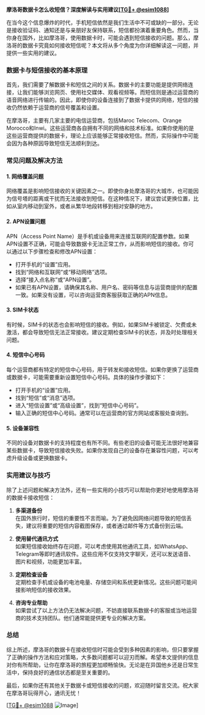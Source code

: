 **摩洛哥数据卡怎么收短信？深度解读与实用建议[[TG💪+ @esim1088](https://t.me/s/esim1088)]**

在当今这个信息爆炸的时代，手机短信依然是我们生活中不可或缺的一部分。无论是接收验证码、通知还是与亲朋好友保持联系，短信都扮演着重要角色。然而，当你身在国外，比如摩洛哥，使用数据卡时，可能会遇到短信接收的问题。那么，摩洛哥的数据卡究竟如何接收短信呢？本文将从多个角度为你详细解读这一问题，并提供一些实用的建议。

### 数据卡与短信接收的基本原理

首先，我们需要了解数据卡和短信之间的关系。数据卡的主要功能是提供网络连接，让我们能够浏览网页、使用社交媒体、观看视频等。而短信则是通过运营商的语音网络进行传输的。因此，即使你的设备连接到了数据卡提供的网络，短信的接收仍然依赖于运营商的信号覆盖和设置。

在摩洛哥，主要有几家主要的电信运营商，包括Maroc Telecom、Orange Morocco和Inwi。这些运营商各自拥有不同的网络和技术标准。如果你使用的是这些运营商提供的数据卡，理论上应该能够正常接收短信。然而，实际操作中可能会因为各种原因导致短信无法顺利到达。

### 常见问题及解决方法

#### 1. **网络覆盖问题**
   网络覆盖是影响短信接收的关键因素之一。即使你身处摩洛哥的大城市，也可能因为信号塔的距离或干扰而无法接收到短信。在这种情况下，建议尝试更换位置，比如从室内移动到室外，或者从繁华地段转移到相对安静的地方。

#### 2. **APN设置问题**
   APN（Access Point Name）是手机或设备用来连接互联网的配置参数。如果APN设置不正确，可能会导致数据卡无法正常工作，从而影响短信的接收。你可以通过以下步骤检查和修改APN设置：

   - 打开手机的“设置”应用。
   - 找到“网络和互联网”或“移动网络”选项。
   - 选择“接入点名称”或“APN设置”。
   - 如果已有APN设置，请确保其名称、用户名、密码等信息与运营商提供的配置一致。如果没有设置，可以咨询运营商客服获取正确的APN信息。

#### 3. **SIM卡状态**
   有时候，SIM卡的状态也会影响短信的接收。例如，如果SIM卡被锁定、欠费或未激活，都会导致短信无法正常接收。建议定期检查SIM卡的状态，并及时处理相关问题。

#### 4. **短信中心号码**
   每个运营商都有特定的短信中心号码，用于转发和接收短信。如果你更换了运营商或数据卡，可能需要重新设置短信中心号码。具体的操作步骤如下：

   - 打开手机的“设置”应用。
   - 找到“短信”或“消息”选项。
   - 进入“短信设置”或“高级设置”，找到“短信中心号码”。
   - 输入正确的短信中心号码。通常可以在运营商的官方网站或客服处查询到。

#### 5. **设备兼容性**
   不同的设备对数据卡的支持程度也有所不同。有些老旧的设备可能无法很好地兼容某些数据卡，导致短信接收失败。如果你发现自己的设备存在兼容性问题，可以考虑升级设备或更换数据卡。

### 实用建议与技巧

除了上述问题和解决方法外，还有一些实用的小技巧可以帮助你更好地使用摩洛哥的数据卡接收短信：

1. **多渠道备份**  
   在国外旅行时，短信的重要性不言而喻。为了避免因网络问题导致的短信丢失，建议将重要的短信内容截图保存，或者通过邮件等方式备份到云端。

2. **使用替代通讯方式**  
   如果短信接收始终存在问题，可以考虑使用其他通讯工具，如WhatsApp、Telegram等即时通讯软件。这些应用不仅支持文字聊天，还可以发送语音、图片和视频，功能更加丰富。

3. **定期检查设备**  
   定期检查手机或设备的电池电量、存储空间和系统更新情况。这些问题可能间接影响短信的接收效果。

4. **咨询专业帮助**  
   如果尝试了以上方法仍无法解决问题，不妨直接联系数据卡的客服或当地运营商的技术支持团队。他们通常能提供更专业的解决方案。

### 总结

综上所述，摩洛哥的数据卡在接收短信时可能会受到多种因素的影响，但只要掌握了正确的操作方法和应对策略，大多数问题都可以迎刃而解。希望本文提供的信息对你有所帮助，让你在摩洛哥的旅程更加顺畅愉快。无论是在异国他乡还是日常生活中，保持良好的通信状态都是至关重要的。

最后，如果你还有其他关于数据卡或短信接收的问题，欢迎随时留言交流。祝大家在摩洛哥玩得开心，通讯无忧！

[[TG💪+ @esim1088](https://t.me/s/esim1088) ![Image](https://i.postimg.cc/4NQfJmqS/Snipaste-2025-05-13-00-14-12.png)]